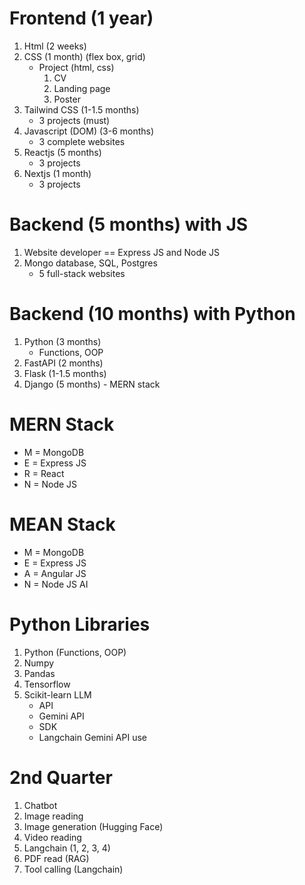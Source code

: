 # Frontend (1 year)
1. Html (2 weeks)
2. CSS (1 month) (flex box, grid)
   - Project (html, css)
     1. CV
     2. Landing page
     3. Poster
3. Tailwind CSS (1-1.5 months)
   - 3 projects (must)
4. Javascript (DOM) (3-6 months)
   - 3 complete websites
5. Reactjs (5 months)
   - 3 projects
6. Nextjs (1 month)
   - 3 projects

# Backend (5 months) with JS
1. Website developer == Express JS and Node JS
2. Mongo database, SQL, Postgres
   - 5 full-stack websites

# Backend (10 months) with Python
1. Python (3 months)
   - Functions, OOP
2. FastAPI (2 months)
3. Flask (1-1.5 months)
4. Django (5 months) - MERN stack

# MERN Stack
- M = MongoDB
- E = Express JS
- R = React
- N = Node JS

# MEAN Stack
- M = MongoDB
- E = Express JS
- A = Angular JS
- N = Node JS AI

# Python Libraries
1. Python (Functions, OOP)
2. Numpy
3. Pandas
4. Tensorflow
5. Scikit-learn LLM
   - API
   - Gemini API
   - SDK
   - Langchain Gemini API use

# 2nd Quarter
1. Chatbot
2. Image reading
3. Image generation (Hugging Face)
4. Video reading
5. Langchain (1, 2, 3, 4)
6. PDF read (RAG)
7. Tool calling (Langchain)
